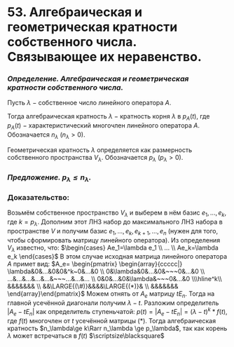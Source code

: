 # 53. Алгебраическая и геометрическая кратности собственного числа. Связывающее их неравенство.

### *Определение. Алгебраическая и геометрическая кратности собственного числа.*
Пусть $\lambda~-~$собственное число линейного оператора $A$.

Тогда алгебраическая кратность $\lambda$ $-$ кратность корня $\lambda$ в $p_A(t)$, где $p_A(t)~-~$характеристический многочлен линейного оператора $A$.
Обозначается $n_\lambda$ ($n_\lambda>0$).

Геометрическая кратность $\lambda$ определяется как размерность собственного пространства $V_\lambda$.
Обозначается $p_\lambda$ ($p_\lambda>0$).

### *Предложение. $p_\lambda\le n_\lambda$.*

### Доказательство:
Возьмём собственное пространство $V_\lambda$ и выберем в нём базис $e_1,...,e_k$, где $k=p_\lambda$.
Дополним этот ЛНЗ набор до максимального ЛНЗ набора в пространстве $V$ и получим базис $e_1,...,e_k,e_{k+1},...,e_n$ (нужен для того, чтобы сформировать матрицу линейного оператора).
Из определения $V_\lambda$ известно, что: $\begin{cases}
Ae_1=\lambda e_1
\\
...
\\
Ae_k=\lambda e_k
\end{cases}$
В этом случае исходная матрица линейного оператора $A$ примет вид:
$A_e=
\begin{pmatrix}
\begin{array}{ccccc|}
\lambda&0&...&0&0&^k~0&...&0
\\
0&\lambda&0&...&0&~~~0&...&0
\\
...&...&...&...&...&~~~...&...&...
\\
0&0&...&0&\lambda&~~~0&...&0
\\\hline^k\\
&&&&&&&
\\
&&\LARGE{(\#)}&&&&\LARGE{(*)}&
\\
&&&&&&&
\end{array}\end{pmatrix}$
Можем отнять от $A_e$ матрицу $tE_n$. Тогда на главной усечённой диагонали получим $\lambda -t$.
Разложим определитель $|A_e-tE_n|$ как определитель ступеньчатой:
$p(t)=|A_e-tE_n|=(\lambda-t)^k*f(t)$, где $f(t)$ многочлен от $t$ усечённой матрицы $(*)$.
Тогда алгебраическая кратность $n_\lambda\ge k\Rarr n_\lambda \ge p_\lambda$, так как корень $\lambda$ может встречаться в $f(t)$  $\scriptsize\blacksquare$